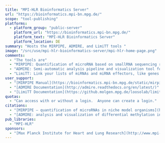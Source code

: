 ```yaml
---
title: "MPI-HLR Bioinformatics Server"
url: "https://bioinformatics.mpi-bn.mpg.de/"
scope: "tool-publishing"
platforms:
  - platform_group: "public-server"
    platform_url: "https://bioinformatics.mpi-bn.mpg.de/"
    platform_text: "MPI-HLR Bioinformatics Server"
    platform_location: DE
summary: "Hosts the MIRPIPE, ADMIRE, and LimiTT tools "
image: "/src/use/mpi-hlr-bioinformatics-server/mpi-hlr-home-page.png"
comments:
  - "The tools are"
  - "MIRPIPE: Quantification of microRNA based on smallRNA sequencing reads"
  - "ADMIRE: Semi-automatic analysis pipeline and visualization tool for Illumina HumanMethylation450K BeadChip arrays."
  - "LimiTT: Link your lists of miRNAs and miRNA effectors, like genes or proteins mapped onto UniProt Accessions, to validated miRNA target interactions (MTIs) coming from four databases specialized in experimentally verified MTIs."
user_support:
  - "[MIRPIPE Manual](https://bioinformatics.mpi-bn.mpg.de/static/mirpipe_manual.pdf)"
  - "[ADMIRE Documentation](http://admire.readthedocs.org/en/latest/)"
  - "[LimiTT Documentation](https://github.molgen.mpg.de/loosolab/limitt/blob/master/HELP.md)"
quotas:
  - "Can access with or without a login.  Anyone can create a login."
citations:
  - "[MIRPIPE – quantification of microRNAs in niche model organisms](http://bit.ly/1t4oQvo), C. Kuenne, J. Preussner, M. Herzog, T. Braun, M. Looso, *Bioinformatics* (26 August 2014), btu573, doi:10.1093/bioinformatics/btu573"
  - "[ADMIRE: analysis and visualization of differential methylation in genomic regions using the Infinium HumanMethylation450 Assay](http://www.epigeneticsandchromatin.com/content/8/1/51), Jens Preussner, Julia Bayer, Carsten Kuenne and Mario Looso, *Epigenetics & Chromatin* 2015, 8:51  doi:10.1186/s13072-015-0045-1"
pub_libraries:
  - "MPI-HLR"
sponsors:
  - "[Max Planck Institute for Heart and Lung Research](http://www.mpi-hlr.de/)"
---
```

